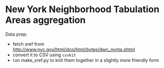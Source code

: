 # New York Neighborhood Tabulation Areas aggregation

Data prep:
* fetch xref from http://www.nyc.gov/html/dcp/html/bytes/dwn_nynta.shtml
* convert it to CSV using `csvkit`
* run make_xref.py to knit them together in a slightly more friendly form


